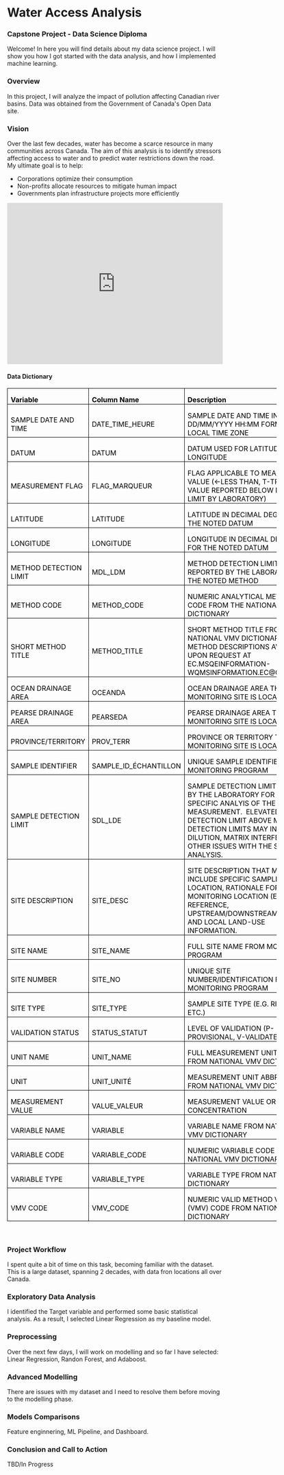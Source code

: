 # Water Access Analysis
### Capstone Project - Data Science Diploma

Welcome! In here you will find details about my data science project. I will show you how I got started with the data analysis, and how I implemented machine learning.

### Overview
In this project, I will analyze the impact of pollution affecting Canadian river basins. Data was obtained from the Government of Canada's Open Data site.

### Vision
Over the last few decades, water has become a scarce resource in many communities across Canada. The aim of this analysis is to identify stressors affecting access to water and to predict water restrictions down the road. My ultimate goal is to help: 
* Corporations optimize their consumption
* Non-profits allocate resources to mitigate human impact
* Governments plan infrastructure projects more efficiently

<div style="position: relative; padding-bottom: 74.68879668049793%; height: 0;"><iframe src="https://www.loom.com/embed/d62eb79370654ff8a21893108458934c?sid=9fb44396-5fab-4a34-a58d-a51999a29c15" frameborder="0" webkitallowfullscreen mozallowfullscreen allowfullscreen style="position: absolute; top: 0; left: 0; width: 100%; height: 100%;"></iframe></div>

#### Data Dictionary
<html>



<head>

<!--
 /* Font Definitions */
 @font-face
	{font-family:"Cambria Math";
	panose-1:2 4 5 3 5 4 6 3 2 4;}
@font-face
	{font-family:Calibri;
	panose-1:2 15 5 2 2 2 4 3 2 4;}
 /* Style Definitions */
 p.MsoNormal, li.MsoNormal, div.MsoNormal
	{margin-top:0in;
	margin-right:0in;
	margin-bottom:8.0pt;
	margin-left:0in;
	line-height:107%;
	font-size:11.0pt;
	font-family:"Calibri",sans-serif;}
.MsoPapDefault
	{margin-bottom:8.0pt;
	line-height:107%;}
@page WordSection1
	{size:8.5in 11.0in;
	margin:1.0in 1.0in 1.0in 1.0in;}
div.WordSection1
	{page:WordSection1;}
-->


</head>

<div class=WordSection1>

<table class=MsoNormalTable border=1 cellspacing=0 cellpadding=0 width=630
 style='width:472.25pt;border-collapse:collapse;border:none'>
 <tr style='height:15.05pt'>
  <td width=148 style='width:110.8pt;border:solid windowtext 1.0pt;padding:
  0in 5.4pt 0in 5.4pt;height:15.05pt'>
  <p class=MsoNormal style='margin-bottom:0in;line-height:normal'><b><span
  style='color:black'>Variable</span></b></p>
  </td>
  <td width=175 style='width:131.15pt;border:solid windowtext 1.0pt;border-left:
  none;padding:0in 5.4pt 0in 5.4pt;height:15.05pt'>
  <p class=MsoNormal style='margin-bottom:0in;line-height:normal'><b><span
  style='color:black'>Column Name</span></b></p>
  </td>
  <td width=307 style='width:230.3pt;border:solid windowtext 1.0pt;border-left:
  none;padding:0in 5.4pt 0in 5.4pt;height:15.05pt'>
  <p class=MsoNormal style='margin-bottom:0in;line-height:normal'><b><span
  style='color:black'>Description</span></b></p>
  </td>
 </tr>
 <tr style='height:15.05pt'>
  <td width=148 style='width:110.8pt;border:solid windowtext 1.0pt;border-top:
  none;padding:0in 5.4pt 0in 5.4pt;height:15.05pt'>
  <p class=MsoNormal style='margin-bottom:0in;line-height:normal'><span
  style='color:black'>SAMPLE DATE AND TIME</span></p>
  </td>
  <td width=175 style='width:131.15pt;border-top:none;border-left:none;
  border-bottom:solid windowtext 1.0pt;border-right:solid windowtext 1.0pt;
  padding:0in 5.4pt 0in 5.4pt;height:15.05pt'>
  <p class=MsoNormal style='margin-bottom:0in;line-height:normal'><span
  style='color:black'>DATE_TIME_HEURE</span></p>
  </td>
  <td width=307 style='width:230.3pt;border-top:none;border-left:none;
  border-bottom:solid windowtext 1.0pt;border-right:solid windowtext 1.0pt;
  padding:0in 5.4pt 0in 5.4pt;height:15.05pt'>
  <p class=MsoNormal style='margin-bottom:0in;line-height:normal'><span
  style='color:black'>SAMPLE DATE AND TIME IN DD/MM/YYYY HH:MM FORMAT USING
  LOCAL TIME ZONE</span></p>
  </td>
 </tr>
 <tr style='height:15.05pt'>
  <td width=148 style='width:110.8pt;border:solid windowtext 1.0pt;border-top:
  none;padding:0in 5.4pt 0in 5.4pt;height:15.05pt'>
  <p class=MsoNormal style='margin-bottom:0in;line-height:normal'><span
  style='color:black'>DATUM</span></p>
  </td>
  <td width=175 style='width:131.15pt;border-top:none;border-left:none;
  border-bottom:solid windowtext 1.0pt;border-right:solid windowtext 1.0pt;
  padding:0in 5.4pt 0in 5.4pt;height:15.05pt'>
  <p class=MsoNormal style='margin-bottom:0in;line-height:normal'><span
  style='color:black'>DATUM</span></p>
  </td>
  <td width=307 style='width:230.3pt;border-top:none;border-left:none;
  border-bottom:solid windowtext 1.0pt;border-right:solid windowtext 1.0pt;
  padding:0in 5.4pt 0in 5.4pt;height:15.05pt'>
  <p class=MsoNormal style='margin-bottom:0in;line-height:normal'><span
  style='color:black'>DATUM USED FOR LATITUDE AND LONGITUDE</span></p>
  </td>
 </tr>
 <tr style='height:30.15pt'>
  <td width=148 style='width:110.8pt;border:solid windowtext 1.0pt;border-top:
  none;padding:0in 5.4pt 0in 5.4pt;height:30.15pt'>
  <p class=MsoNormal style='margin-bottom:0in;line-height:normal'><span
  style='color:black'>MEASUREMENT FLAG</span></p>
  </td>
  <td width=175 style='width:131.15pt;border-top:none;border-left:none;
  border-bottom:solid windowtext 1.0pt;border-right:solid windowtext 1.0pt;
  padding:0in 5.4pt 0in 5.4pt;height:30.15pt'>
  <p class=MsoNormal style='margin-bottom:0in;line-height:normal'><span
  style='color:black'>FLAG_MARQUEUR</span></p>
  </td>
  <td width=307 style='width:230.3pt;border-top:none;border-left:none;
  border-bottom:solid windowtext 1.0pt;border-right:solid windowtext 1.0pt;
  padding:0in 5.4pt 0in 5.4pt;height:30.15pt'>
  <p class=MsoNormal style='margin-bottom:0in;line-height:normal'><span
  style='color:black'>FLAG APPLICABLE TO MEASUREMENT VALUE (&lt;-LESS THAN,
  T-TRACE VALUE REPORTED BELOW DETECTION LIMIT BY LABORATORY)</span></p>
  </td>
 </tr>
 <tr style='height:15.05pt'>
  <td width=148 style='width:110.8pt;border:solid windowtext 1.0pt;border-top:
  none;padding:0in 5.4pt 0in 5.4pt;height:15.05pt'>
  <p class=MsoNormal style='margin-bottom:0in;line-height:normal'><span
  style='color:black'>LATITUDE</span></p>
  </td>
  <td width=175 style='width:131.15pt;border-top:none;border-left:none;
  border-bottom:solid windowtext 1.0pt;border-right:solid windowtext 1.0pt;
  padding:0in 5.4pt 0in 5.4pt;height:15.05pt'>
  <p class=MsoNormal style='margin-bottom:0in;line-height:normal'><span
  style='color:black'>LATITUDE</span></p>
  </td>
  <td width=307 style='width:230.3pt;border-top:none;border-left:none;
  border-bottom:solid windowtext 1.0pt;border-right:solid windowtext 1.0pt;
  padding:0in 5.4pt 0in 5.4pt;height:15.05pt'>
  <p class=MsoNormal style='margin-bottom:0in;line-height:normal'><span
  style='color:black'>LATITUDE IN DECIMAL DEGREES FOR THE NOTED DATUM</span></p>
  </td>
 </tr>
 <tr style='height:15.05pt'>
  <td width=148 style='width:110.8pt;border:solid windowtext 1.0pt;border-top:
  none;padding:0in 5.4pt 0in 5.4pt;height:15.05pt'>
  <p class=MsoNormal style='margin-bottom:0in;line-height:normal'><span
  style='color:black'>LONGITUDE</span></p>
  </td>
  <td width=175 style='width:131.15pt;border-top:none;border-left:none;
  border-bottom:solid windowtext 1.0pt;border-right:solid windowtext 1.0pt;
  padding:0in 5.4pt 0in 5.4pt;height:15.05pt'>
  <p class=MsoNormal style='margin-bottom:0in;line-height:normal'><span
  style='color:black'>LONGITUDE</span></p>
  </td>
  <td width=307 style='width:230.3pt;border-top:none;border-left:none;
  border-bottom:solid windowtext 1.0pt;border-right:solid windowtext 1.0pt;
  padding:0in 5.4pt 0in 5.4pt;height:15.05pt'>
  <p class=MsoNormal style='margin-bottom:0in;line-height:normal'><span
  style='color:black'>LONGITUDE IN DECIMAL DEGREES FOR THE NOTED DATUM</span></p>
  </td>
 </tr>
 <tr style='height:15.05pt'>
  <td width=148 style='width:110.8pt;border:solid windowtext 1.0pt;border-top:
  none;padding:0in 5.4pt 0in 5.4pt;height:15.05pt'>
  <p class=MsoNormal style='margin-bottom:0in;line-height:normal'><span
  style='color:black'>METHOD DETECTION LIMIT</span></p>
  </td>
  <td width=175 style='width:131.15pt;border-top:none;border-left:none;
  border-bottom:solid windowtext 1.0pt;border-right:solid windowtext 1.0pt;
  padding:0in 5.4pt 0in 5.4pt;height:15.05pt'>
  <p class=MsoNormal style='margin-bottom:0in;line-height:normal'><span
  style='color:black'>MDL_LDM</span></p>
  </td>
  <td width=307 style='width:230.3pt;border-top:none;border-left:none;
  border-bottom:solid windowtext 1.0pt;border-right:solid windowtext 1.0pt;
  padding:0in 5.4pt 0in 5.4pt;height:15.05pt'>
  <p class=MsoNormal style='margin-bottom:0in;line-height:normal'><span
  style='color:black'>METHOD DETECTION LIMIT REPORTED BY THE LABORATORY FOR THE
  NOTED METHOD</span></p>
  </td>
 </tr>
 <tr style='height:15.05pt'>
  <td width=148 style='width:110.8pt;border:solid windowtext 1.0pt;border-top:
  none;padding:0in 5.4pt 0in 5.4pt;height:15.05pt'>
  <p class=MsoNormal style='margin-bottom:0in;line-height:normal'><span
  style='color:black'>METHOD CODE</span></p>
  </td>
  <td width=175 style='width:131.15pt;border-top:none;border-left:none;
  border-bottom:solid windowtext 1.0pt;border-right:solid windowtext 1.0pt;
  padding:0in 5.4pt 0in 5.4pt;height:15.05pt'>
  <p class=MsoNormal style='margin-bottom:0in;line-height:normal'><span
  style='color:black'>METHOD_CODE</span></p>
  </td>
  <td width=307 style='width:230.3pt;border-top:none;border-left:none;
  border-bottom:solid windowtext 1.0pt;border-right:solid windowtext 1.0pt;
  padding:0in 5.4pt 0in 5.4pt;height:15.05pt'>
  <p class=MsoNormal style='margin-bottom:0in;line-height:normal'><span
  style='color:black'>NUMERIC ANALYTICAL METHOD CODE FROM THE NATIONAL VMV
  DICTIONARY</span></p>
  </td>
 </tr>
 <tr style='height:30.15pt'>
  <td width=148 style='width:110.8pt;border:solid windowtext 1.0pt;border-top:
  none;padding:0in 5.4pt 0in 5.4pt;height:30.15pt'>
  <p class=MsoNormal style='margin-bottom:0in;line-height:normal'><span
  style='color:black'>SHORT METHOD TITLE</span></p>
  </td>
  <td width=175 style='width:131.15pt;border-top:none;border-left:none;
  border-bottom:solid windowtext 1.0pt;border-right:solid windowtext 1.0pt;
  padding:0in 5.4pt 0in 5.4pt;height:30.15pt'>
  <p class=MsoNormal style='margin-bottom:0in;line-height:normal'><span
  style='color:black'>METHOD_TITLE</span></p>
  </td>
  <td width=307 style='width:230.3pt;border-top:none;border-left:none;
  border-bottom:solid windowtext 1.0pt;border-right:solid windowtext 1.0pt;
  padding:0in 5.4pt 0in 5.4pt;height:30.15pt'>
  <p class=MsoNormal style='margin-bottom:0in;line-height:normal'><span
  style='color:black'>SHORT METHOD TITLE FROM THE NATIONAL VMV DICTIONARY. 
  FULL METHOD DESCRIPTIONS AVAILABLE UPON REQUEST AT
  EC.MSQEINFORMATION-WQMSINFORMATION.EC@CANADA.CA</span></p>
  </td>
 </tr>
 <tr style='height:15.05pt'>
  <td width=148 style='width:110.8pt;border:solid windowtext 1.0pt;border-top:
  none;padding:0in 5.4pt 0in 5.4pt;height:15.05pt'>
  <p class=MsoNormal style='margin-bottom:0in;line-height:normal'><span
  style='color:black'>OCEAN DRAINAGE AREA</span></p>
  </td>
  <td width=175 style='width:131.15pt;border-top:none;border-left:none;
  border-bottom:solid windowtext 1.0pt;border-right:solid windowtext 1.0pt;
  padding:0in 5.4pt 0in 5.4pt;height:15.05pt'>
  <p class=MsoNormal style='margin-bottom:0in;line-height:normal'><span
  style='color:black'>OCEANDA</span></p>
  </td>
  <td width=307 style='width:230.3pt;border-top:none;border-left:none;
  border-bottom:solid windowtext 1.0pt;border-right:solid windowtext 1.0pt;
  padding:0in 5.4pt 0in 5.4pt;height:15.05pt'>
  <p class=MsoNormal style='margin-bottom:0in;line-height:normal'><span
  style='color:black'>OCEAN DRAINAGE AREA THAT MONITORING SITE IS LOCATED IN </span></p>
  </td>
 </tr>
 <tr style='height:15.05pt'>
  <td width=148 style='width:110.8pt;border:solid windowtext 1.0pt;border-top:
  none;padding:0in 5.4pt 0in 5.4pt;height:15.05pt'>
  <p class=MsoNormal style='margin-bottom:0in;line-height:normal'><span
  style='color:black'>PEARSE DRAINAGE AREA</span></p>
  </td>
  <td width=175 style='width:131.15pt;border-top:none;border-left:none;
  border-bottom:solid windowtext 1.0pt;border-right:solid windowtext 1.0pt;
  padding:0in 5.4pt 0in 5.4pt;height:15.05pt'>
  <p class=MsoNormal style='margin-bottom:0in;line-height:normal'><span
  style='color:black'>PEARSEDA</span></p>
  </td>
  <td width=307 style='width:230.3pt;border-top:none;border-left:none;
  border-bottom:solid windowtext 1.0pt;border-right:solid windowtext 1.0pt;
  padding:0in 5.4pt 0in 5.4pt;height:15.05pt'>
  <p class=MsoNormal style='margin-bottom:0in;line-height:normal'><span
  style='color:black'>PEARSE DRAINAGE AREA THAT MONITORING SITE IS LOCATED IN </span></p>
  </td>
 </tr>
 <tr style='height:15.05pt'>
  <td width=148 style='width:110.8pt;border:solid windowtext 1.0pt;border-top:
  none;padding:0in 5.4pt 0in 5.4pt;height:15.05pt'>
  <p class=MsoNormal style='margin-bottom:0in;line-height:normal'><span
  style='color:black'>PROVINCE/TERRITORY</span></p>
  </td>
  <td width=175 style='width:131.15pt;border-top:none;border-left:none;
  border-bottom:solid windowtext 1.0pt;border-right:solid windowtext 1.0pt;
  padding:0in 5.4pt 0in 5.4pt;height:15.05pt'>
  <p class=MsoNormal style='margin-bottom:0in;line-height:normal'><span
  style='color:black'>PROV_TERR</span></p>
  </td>
  <td width=307 style='width:230.3pt;border-top:none;border-left:none;
  border-bottom:solid windowtext 1.0pt;border-right:solid windowtext 1.0pt;
  padding:0in 5.4pt 0in 5.4pt;height:15.05pt'>
  <p class=MsoNormal style='margin-bottom:0in;line-height:normal'><span
  style='color:black'>PROVINCE OR TERRITORY THAT MONITORING SITE IS LOCATED IN</span></p>
  </td>
 </tr>
 <tr style='height:15.05pt'>
  <td width=148 style='width:110.8pt;border:solid windowtext 1.0pt;border-top:
  none;padding:0in 5.4pt 0in 5.4pt;height:15.05pt'>
  <p class=MsoNormal style='margin-bottom:0in;line-height:normal'><span
  style='color:black'>SAMPLE IDENTIFIER</span></p>
  </td>
  <td width=175 style='width:131.15pt;border-top:none;border-left:none;
  border-bottom:solid windowtext 1.0pt;border-right:solid windowtext 1.0pt;
  padding:0in 5.4pt 0in 5.4pt;height:15.05pt'>
  <p class=MsoNormal style='margin-bottom:0in;line-height:normal'><span
  style='color:black'>SAMPLE_ID_ÉCHANTILLON</span></p>
  </td>
  <td width=307 style='width:230.3pt;border-top:none;border-left:none;
  border-bottom:solid windowtext 1.0pt;border-right:solid windowtext 1.0pt;
  padding:0in 5.4pt 0in 5.4pt;height:15.05pt'>
  <p class=MsoNormal style='margin-bottom:0in;line-height:normal'><span
  style='color:black'>UNIQUE SAMPLE IDENTIFIER FROM MONITORING PROGRAM</span></p>
  </td>
 </tr>
 <tr style='height:45.25pt'>
  <td width=148 style='width:110.8pt;border:solid windowtext 1.0pt;border-top:
  none;padding:0in 5.4pt 0in 5.4pt;height:45.25pt'>
  <p class=MsoNormal style='margin-bottom:0in;line-height:normal'><span
  style='color:black'>SAMPLE DETECTION LIMIT</span></p>
  </td>
  <td width=175 style='width:131.15pt;border-top:none;border-left:none;
  border-bottom:solid windowtext 1.0pt;border-right:solid windowtext 1.0pt;
  padding:0in 5.4pt 0in 5.4pt;height:45.25pt'>
  <p class=MsoNormal style='margin-bottom:0in;line-height:normal'><span
  style='color:black'>SDL_LDE</span></p>
  </td>
  <td width=307 style='width:230.3pt;border-top:none;border-left:none;
  border-bottom:solid windowtext 1.0pt;border-right:solid windowtext 1.0pt;
  padding:0in 5.4pt 0in 5.4pt;height:45.25pt'>
  <p class=MsoNormal style='margin-bottom:0in;line-height:normal'><span
  style='color:black'>SAMPLE DETECTION LIMIT REPORTED BY THE LABORATORY FOR THE
  SPECIFIC ANALYIS OF THE REPORTED MEASUREMENT.  ELEVATED SAMPLE DETECTION
  LIMIT ABOVE METHOD DETECTION LIMITS MAY INDICATE DILUTION, MATRIX
  INTERFERENCE OR OTHER ISSUES WITH THE SPECIFIC ANALYSIS.</span></p>
  </td>
 </tr>
 <tr style='height:30.15pt'>
  <td width=148 style='width:110.8pt;border:solid windowtext 1.0pt;border-top:
  none;padding:0in 5.4pt 0in 5.4pt;height:30.15pt'>
  <p class=MsoNormal style='margin-bottom:0in;line-height:normal'><span
  style='color:black'>SITE DESCRIPTION</span></p>
  </td>
  <td width=175 style='width:131.15pt;border-top:none;border-left:none;
  border-bottom:solid windowtext 1.0pt;border-right:solid windowtext 1.0pt;
  padding:0in 5.4pt 0in 5.4pt;height:30.15pt'>
  <p class=MsoNormal style='margin-bottom:0in;line-height:normal'><span
  style='color:black'>SITE_DESC</span></p>
  </td>
  <td width=307 style='width:230.3pt;border-top:none;border-left:none;
  border-bottom:solid windowtext 1.0pt;border-right:solid windowtext 1.0pt;
  padding:0in 5.4pt 0in 5.4pt;height:30.15pt'>
  <p class=MsoNormal style='margin-bottom:0in;line-height:normal'><span
  style='color:black'>SITE DESCRIPTION THAT MAY INCLUDE SPECIFIC SAMPLING
  LOCATION, RATIONALE FOR MONITORING LOCATION (E.G. REFERENCE,
  UPSTREAM/DOWNSTREAM, ETC.), AND LOCAL LAND-USE INFORMATION. </span></p>
  </td>
 </tr>
 <tr style='height:15.05pt'>
  <td width=148 style='width:110.8pt;border:solid windowtext 1.0pt;border-top:
  none;padding:0in 5.4pt 0in 5.4pt;height:15.05pt'>
  <p class=MsoNormal style='margin-bottom:0in;line-height:normal'><span
  style='color:black'>SITE NAME</span></p>
  </td>
  <td width=175 style='width:131.15pt;border-top:none;border-left:none;
  border-bottom:solid windowtext 1.0pt;border-right:solid windowtext 1.0pt;
  padding:0in 5.4pt 0in 5.4pt;height:15.05pt'>
  <p class=MsoNormal style='margin-bottom:0in;line-height:normal'><span
  style='color:black'>SITE_NAME</span></p>
  </td>
  <td width=307 style='width:230.3pt;border-top:none;border-left:none;
  border-bottom:solid windowtext 1.0pt;border-right:solid windowtext 1.0pt;
  padding:0in 5.4pt 0in 5.4pt;height:15.05pt'>
  <p class=MsoNormal style='margin-bottom:0in;line-height:normal'><span
  style='color:black'>FULL SITE NAME FROM MONITORING PROGRAM</span></p>
  </td>
 </tr>
 <tr style='height:15.05pt'>
  <td width=148 style='width:110.8pt;border:solid windowtext 1.0pt;border-top:
  none;padding:0in 5.4pt 0in 5.4pt;height:15.05pt'>
  <p class=MsoNormal style='margin-bottom:0in;line-height:normal'><span
  style='color:black'>SITE NUMBER</span></p>
  </td>
  <td width=175 style='width:131.15pt;border-top:none;border-left:none;
  border-bottom:solid windowtext 1.0pt;border-right:solid windowtext 1.0pt;
  padding:0in 5.4pt 0in 5.4pt;height:15.05pt'>
  <p class=MsoNormal style='margin-bottom:0in;line-height:normal'><span
  style='color:black'>SITE_NO</span></p>
  </td>
  <td width=307 style='width:230.3pt;border-top:none;border-left:none;
  border-bottom:solid windowtext 1.0pt;border-right:solid windowtext 1.0pt;
  padding:0in 5.4pt 0in 5.4pt;height:15.05pt'>
  <p class=MsoNormal style='margin-bottom:0in;line-height:normal'><span
  style='color:black'>UNIQUE SITE NUMBER/IDENTIFICATION FROM MONITORING PROGRAM</span></p>
  </td>
 </tr>
 <tr style='height:15.05pt'>
  <td width=148 style='width:110.8pt;border:solid windowtext 1.0pt;border-top:
  none;padding:0in 5.4pt 0in 5.4pt;height:15.05pt'>
  <p class=MsoNormal style='margin-bottom:0in;line-height:normal'><span
  style='color:black'>SITE TYPE</span></p>
  </td>
  <td width=175 style='width:131.15pt;border-top:none;border-left:none;
  border-bottom:solid windowtext 1.0pt;border-right:solid windowtext 1.0pt;
  padding:0in 5.4pt 0in 5.4pt;height:15.05pt'>
  <p class=MsoNormal style='margin-bottom:0in;line-height:normal'><span
  style='color:black'>SITE_TYPE</span></p>
  </td>
  <td width=307 style='width:230.3pt;border-top:none;border-left:none;
  border-bottom:solid windowtext 1.0pt;border-right:solid windowtext 1.0pt;
  padding:0in 5.4pt 0in 5.4pt;height:15.05pt'>
  <p class=MsoNormal style='margin-bottom:0in;line-height:normal'><span
  style='color:black'>SAMPLE SITE TYPE (E.G. RIVER, LAKE, ETC.)</span></p>
  </td>
 </tr>
 <tr style='height:15.05pt'>
  <td width=148 style='width:110.8pt;border:solid windowtext 1.0pt;border-top:
  none;padding:0in 5.4pt 0in 5.4pt;height:15.05pt'>
  <p class=MsoNormal style='margin-bottom:0in;line-height:normal'><span
  style='color:black'>VALIDATION STATUS</span></p>
  </td>
  <td width=175 style='width:131.15pt;border-top:none;border-left:none;
  border-bottom:solid windowtext 1.0pt;border-right:solid windowtext 1.0pt;
  padding:0in 5.4pt 0in 5.4pt;height:15.05pt'>
  <p class=MsoNormal style='margin-bottom:0in;line-height:normal'><span
  style='color:black'>STATUS_STATUT</span></p>
  </td>
  <td width=307 style='width:230.3pt;border-top:none;border-left:none;
  border-bottom:solid windowtext 1.0pt;border-right:solid windowtext 1.0pt;
  padding:0in 5.4pt 0in 5.4pt;height:15.05pt'>
  <p class=MsoNormal style='margin-bottom:0in;line-height:normal'><span
  style='color:black'>LEVEL OF VALIDATION (P-PROVISIONAL, V-VALIDATED)</span></p>
  </td>
 </tr>
 <tr style='height:15.05pt'>
  <td width=148 style='width:110.8pt;border:solid windowtext 1.0pt;border-top:
  none;padding:0in 5.4pt 0in 5.4pt;height:15.05pt'>
  <p class=MsoNormal style='margin-bottom:0in;line-height:normal'><span
  style='color:black'>UNIT NAME</span></p>
  </td>
  <td width=175 style='width:131.15pt;border-top:none;border-left:none;
  border-bottom:solid windowtext 1.0pt;border-right:solid windowtext 1.0pt;
  padding:0in 5.4pt 0in 5.4pt;height:15.05pt'>
  <p class=MsoNormal style='margin-bottom:0in;line-height:normal'><span
  style='color:black'>UNIT_NAME</span></p>
  </td>
  <td width=307 style='width:230.3pt;border-top:none;border-left:none;
  border-bottom:solid windowtext 1.0pt;border-right:solid windowtext 1.0pt;
  padding:0in 5.4pt 0in 5.4pt;height:15.05pt'>
  <p class=MsoNormal style='margin-bottom:0in;line-height:normal'><span
  style='color:black'>FULL MEASUREMENT UNIT NAME FROM NATIONAL VMV DICTIONARY</span></p>
  </td>
 </tr>
 <tr style='height:15.05pt'>
  <td width=148 style='width:110.8pt;border:solid windowtext 1.0pt;border-top:
  none;padding:0in 5.4pt 0in 5.4pt;height:15.05pt'>
  <p class=MsoNormal style='margin-bottom:0in;line-height:normal'><span
  style='color:black'>UNIT</span></p>
  </td>
  <td width=175 style='width:131.15pt;border-top:none;border-left:none;
  border-bottom:solid windowtext 1.0pt;border-right:solid windowtext 1.0pt;
  padding:0in 5.4pt 0in 5.4pt;height:15.05pt'>
  <p class=MsoNormal style='margin-bottom:0in;line-height:normal'><span
  style='color:black'>UNIT_UNITÉ</span></p>
  </td>
  <td width=307 style='width:230.3pt;border-top:none;border-left:none;
  border-bottom:solid windowtext 1.0pt;border-right:solid windowtext 1.0pt;
  padding:0in 5.4pt 0in 5.4pt;height:15.05pt'>
  <p class=MsoNormal style='margin-bottom:0in;line-height:normal'><span
  style='color:black'>MEASUREMENT UNIT ABBREVIATION FROM NATIONAL VMV
  DICTIONARY</span></p>
  </td>
 </tr>
 <tr style='height:15.05pt'>
  <td width=148 style='width:110.8pt;border:solid windowtext 1.0pt;border-top:
  none;padding:0in 5.4pt 0in 5.4pt;height:15.05pt'>
  <p class=MsoNormal style='margin-bottom:0in;line-height:normal'><span
  style='color:black'>MEASUREMENT VALUE</span></p>
  </td>
  <td width=175 style='width:131.15pt;border-top:none;border-left:none;
  border-bottom:solid windowtext 1.0pt;border-right:solid windowtext 1.0pt;
  padding:0in 5.4pt 0in 5.4pt;height:15.05pt'>
  <p class=MsoNormal style='margin-bottom:0in;line-height:normal'><span
  style='color:black'>VALUE_VALEUR</span></p>
  </td>
  <td width=307 style='width:230.3pt;border-top:none;border-left:none;
  border-bottom:solid windowtext 1.0pt;border-right:solid windowtext 1.0pt;
  padding:0in 5.4pt 0in 5.4pt;height:15.05pt'>
  <p class=MsoNormal style='margin-bottom:0in;line-height:normal'><span
  style='color:black'>MEASUREMENT VALUE OR CONCENTRATION</span></p>
  </td>
 </tr>
 <tr style='height:15.05pt'>
  <td width=148 style='width:110.8pt;border:solid windowtext 1.0pt;border-top:
  none;padding:0in 5.4pt 0in 5.4pt;height:15.05pt'>
  <p class=MsoNormal style='margin-bottom:0in;line-height:normal'><span
  style='color:black'>VARIABLE NAME</span></p>
  </td>
  <td width=175 style='width:131.15pt;border-top:none;border-left:none;
  border-bottom:solid windowtext 1.0pt;border-right:solid windowtext 1.0pt;
  padding:0in 5.4pt 0in 5.4pt;height:15.05pt'>
  <p class=MsoNormal style='margin-bottom:0in;line-height:normal'><span
  style='color:black'>VARIABLE</span></p>
  </td>
  <td width=307 style='width:230.3pt;border-top:none;border-left:none;
  border-bottom:solid windowtext 1.0pt;border-right:solid windowtext 1.0pt;
  padding:0in 5.4pt 0in 5.4pt;height:15.05pt'>
  <p class=MsoNormal style='margin-bottom:0in;line-height:normal'><span
  style='color:black'>VARIABLE NAME FROM NATIONAL VMV DICTIONARY</span></p>
  </td>
 </tr>
 <tr style='height:15.05pt'>
  <td width=148 style='width:110.8pt;border:solid windowtext 1.0pt;border-top:
  none;padding:0in 5.4pt 0in 5.4pt;height:15.05pt'>
  <p class=MsoNormal style='margin-bottom:0in;line-height:normal'><span
  style='color:black'>VARIABLE CODE</span></p>
  </td>
  <td width=175 style='width:131.15pt;border-top:none;border-left:none;
  border-bottom:solid windowtext 1.0pt;border-right:solid windowtext 1.0pt;
  padding:0in 5.4pt 0in 5.4pt;height:15.05pt'>
  <p class=MsoNormal style='margin-bottom:0in;line-height:normal'><span
  style='color:black'>VARIABLE_CODE</span></p>
  </td>
  <td width=307 style='width:230.3pt;border-top:none;border-left:none;
  border-bottom:solid windowtext 1.0pt;border-right:solid windowtext 1.0pt;
  padding:0in 5.4pt 0in 5.4pt;height:15.05pt'>
  <p class=MsoNormal style='margin-bottom:0in;line-height:normal'><span
  style='color:black'>NUMERIC VARIABLE CODE FROM NATIONAL VMV DICTIONARY</span></p>
  </td>
 </tr>
 <tr style='height:15.05pt'>
  <td width=148 style='width:110.8pt;border:solid windowtext 1.0pt;border-top:
  none;padding:0in 5.4pt 0in 5.4pt;height:15.05pt'>
  <p class=MsoNormal style='margin-bottom:0in;line-height:normal'><span
  style='color:black'>VARIABLE TYPE</span></p>
  </td>
  <td width=175 style='width:131.15pt;border-top:none;border-left:none;
  border-bottom:solid windowtext 1.0pt;border-right:solid windowtext 1.0pt;
  padding:0in 5.4pt 0in 5.4pt;height:15.05pt'>
  <p class=MsoNormal style='margin-bottom:0in;line-height:normal'><span
  style='color:black'>VARIABLE_TYPE</span></p>
  </td>
  <td width=307 style='width:230.3pt;border-top:none;border-left:none;
  border-bottom:solid windowtext 1.0pt;border-right:solid windowtext 1.0pt;
  padding:0in 5.4pt 0in 5.4pt;height:15.05pt'>
  <p class=MsoNormal style='margin-bottom:0in;line-height:normal'><span
  style='color:black'>VARIABLE TYPE FROM NATIONAL VMV DICTIONARY</span></p>
  </td>
 </tr>
 <tr style='height:15.05pt'>
  <td width=148 style='width:110.8pt;border:solid windowtext 1.0pt;border-top:
  none;padding:0in 5.4pt 0in 5.4pt;height:15.05pt'>
  <p class=MsoNormal style='margin-bottom:0in;line-height:normal'><span
  style='color:black'>VMV CODE</span></p>
  </td>
  <td width=175 style='width:131.15pt;border-top:none;border-left:none;
  border-bottom:solid windowtext 1.0pt;border-right:solid windowtext 1.0pt;
  padding:0in 5.4pt 0in 5.4pt;height:15.05pt'>
  <p class=MsoNormal style='margin-bottom:0in;line-height:normal'><span
  style='color:black'>VMV_CODE</span></p>
  </td>
  <td width=307 style='width:230.3pt;border-top:none;border-left:none;
  border-bottom:solid windowtext 1.0pt;border-right:solid windowtext 1.0pt;
  padding:0in 5.4pt 0in 5.4pt;height:15.05pt'>
  <p class=MsoNormal style='margin-bottom:0in;line-height:normal'><span
  style='color:black'>NUMERIC VALID METHOD VARIABLE (VMV) CODE FROM NATIONAL
  VMV DICTIONARY</span></p>
  </td>
 </tr>
</table>

<p class=MsoNormal>&nbsp;</p>

</div>
</html>

### Project Workflow
I spent quite a bit of time on this task, becoming familiar with the dataset. This is a large dataset, spanning 2 decades, with data fron locations all over Canada.

### Exploratory Data Analysis
I identified the Target variable and performed some basic statistical analysis. As a result, I selected Linear Regression as my baseline model.

### Preprocessing
Over the next few days, I will work on modelling and so far I have selected: Linear Regression, Randon Forest, and Adaboost.

### Advanced Modelling
There are issues with my dataset and I need to resolve them before moving to the modelling phase.

### Models Comparisons
Feature enginnering, ML Pipeline, and Dashboard.

### Conclusion and Call to Action
TBD/In Progress
